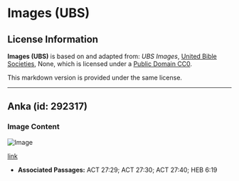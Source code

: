 # Images (UBS)

## License Information

**Images (UBS)** is based on and adapted from: _UBS Images_, [United Bible Societies](https://unitedbiblesocieties.org/), None, which is licensed under a [Public Domain CC0](https://creativecommons.org/public-domain/cc0/).

This markdown version is provided under the same license.



--------------------------------

## Anka (id: 292317)

### Image Content

![Image](https://cdn.aquifer.bible/aquifer-content/resources/Media/WEB-0521_anchor.jpg)

[link](https://cdn.aquifer.bible/aquifer-content/resources/Media/WEB-0521_anchor.jpg)

* **Associated Passages:** ACT 27:29; ACT 27:30; ACT 27:40; HEB 6:19

